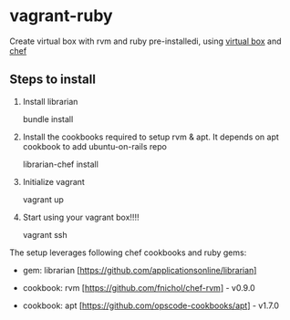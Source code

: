 vagrant-ruby
============

Create virtual box with rvm and ruby pre-installedi, using [virtual box](https://www.virtualbox.org/) and [chef](http://wiki.opscode.com/display/chef/Home)




Steps to install
----------------

1. Install librarian

    bundle install

2. Install the cookbooks required to setup rvm & apt. It depends on apt cookbook to add ubuntu-on-rails repo 

    librarian-chef install

3. Initialize vagrant
    
    vagrant up

4. Start using your vagrant box!!!!
	
    vagrant ssh



The setup leverages following chef cookbooks and ruby  gems:

* gem: librarian [https://github.com/applicationsonline/librarian]

* cookbook: rvm [https://github.com/fnichol/chef-rvm] -  v0.9.0

* cookbook: apt [https://github.com/opscode-cookbooks/apt] - v1.7.0

